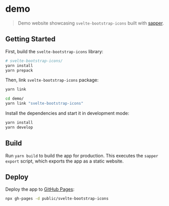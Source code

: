 # demo

> Demo website showcasing `svelte-bootstrap-icons` built with [sapper](https://sapper.svelte.dev/).

## Getting Started

First, build the `svelte-bootstrap-icons` library:

```sh
# svelte-bootstrap-icons/
yarn install
yarn prepack
```

Then, link `svelte-bootstrap-icons` package:

```sh
yarn link

cd demo/
yarn link "svelte-bootstrap-icons"
```

Install the dependencies and start it in development mode:

```sh
yarn install
yarn develop
```

## Build

Run `yarn build` to build the app for production. This executes the `sapper export` script, which exports the app as a static website.

## Deploy

Deploy the app to [GitHub Pages](https://pages.github.com/):

```sh
npx gh-pages -d public/svelte-bootstrap-icons
```
